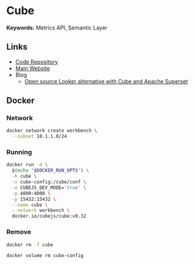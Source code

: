 # Cube

**Keywords:** Metrics API, Semantic Layer

## Links

- [Code Repository](https://github.com/cube-js/cube)
- [Main Website](https://cube.dev)
- Blog
  - [Open source Looker alternative with Cube and Apache Superset](https://cube.dev/blog/open-source-looker-alternative)

## Docker

### Network

```sh
docker network create workbench \
  --subnet 10.1.1.0/24
```

### Running

```sh
docker run -d \
  $(echo "$DOCKER_RUN_OPTS") \
  -h cube \
  -v cube-config:/cube/conf \
  -e CUBEJS_DEV_MODE='true' \
  -p 4000:4000 \
  -p 15432:15432 \
  --name cube \
  --network workbench \
  docker.io/cubejs/cube:v0.32
```

### Remove

```sh
docker rm -f cube

docker volume rm cube-config
```
